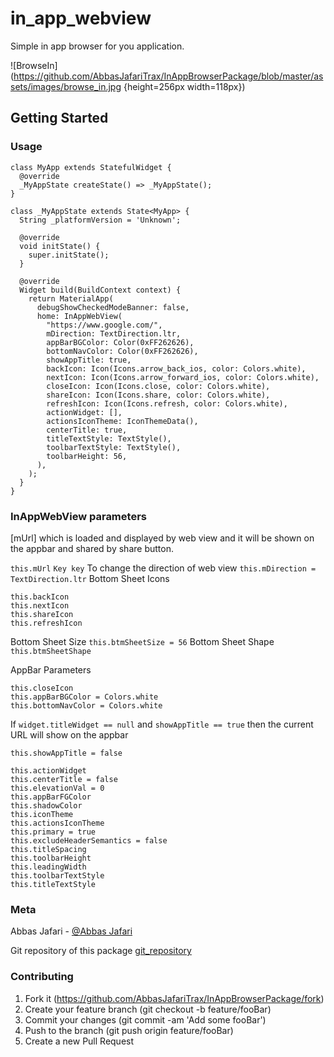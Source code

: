 # in_app_webview

Simple in app browser for you application.

![BrowseIn](https://github.com/AbbasJafariTrax/InAppBrowserPackage/blob/master/assets/images/browse_in.jpg {height=256px width=118px})

## Getting Started

### Usage

```
class MyApp extends StatefulWidget {
  @override
  _MyAppState createState() => _MyAppState();
}

class _MyAppState extends State<MyApp> {
  String _platformVersion = 'Unknown';

  @override
  void initState() {
    super.initState();
  }

  @override
  Widget build(BuildContext context) {
    return MaterialApp(
      debugShowCheckedModeBanner: false,
      home: InAppWebView(
        "https://www.google.com/",
        mDirection: TextDirection.ltr,
        appBarBGColor: Color(0xFF262626),
        bottomNavColor: Color(0xFF262626),
        showAppTitle: true,
        backIcon: Icon(Icons.arrow_back_ios, color: Colors.white),
        nextIcon: Icon(Icons.arrow_forward_ios, color: Colors.white),
        closeIcon: Icon(Icons.close, color: Colors.white),
        shareIcon: Icon(Icons.share, color: Colors.white),
        refreshIcon: Icon(Icons.refresh, color: Colors.white),
        actionWidget: [],
        actionsIconTheme: IconThemeData(),
        centerTitle: true,
        titleTextStyle: TextStyle(),
        toolbarTextStyle: TextStyle(),
        toolbarHeight: 56,
      ),
    );
  }
}

```

### InAppWebView parameters

[mUrl] which is loaded and displayed by web view and it will be shown on the appbar and shared by
share button.

```this.mUrl```
```Key key```
To change the direction of web view
```this.mDirection = TextDirection.ltr```
Bottom Sheet Icons

```
this.backIcon
this.nextIcon
this.shareIcon
this.refreshIcon
```

Bottom Sheet Size
```this.btmSheetSize = 56```
Bottom Sheet Shape
```this.btmSheetShape```

AppBar Parameters

```
this.closeIcon
this.appBarBGColor = Colors.white
this.bottomNavColor = Colors.white
```

If ```widget.titleWidget == null``` and ```showAppTitle == true``` then the current URL will show on
the appbar

```
this.showAppTitle = false
```

```
this.actionWidget
this.centerTitle = false
this.elevationVal = 0
this.appBarFGColor
this.shadowColor
this.iconTheme
this.actionsIconTheme
this.primary = true
this.excludeHeaderSemantics = false
this.titleSpacing
this.toolbarHeight
this.leadingWidth
this.toolbarTextStyle
this.titleTextStyle
```

### Meta

Abbas Jafari - [@Abbas Jafari](https://www.linkedin.com/in/abbas-jafari-1355531b5/)

Git repository of this package
[git_repository](https://github.com/AbbasJafariTrax/InAppBrowserPackage/)

### Contributing

1. Fork it (https://github.com/AbbasJafariTrax/InAppBrowserPackage/fork)
2. Create your feature branch (git checkout -b feature/fooBar)
3. Commit your changes (git commit -am 'Add some fooBar')
4. Push to the branch (git push origin feature/fooBar)
5. Create a new Pull Request